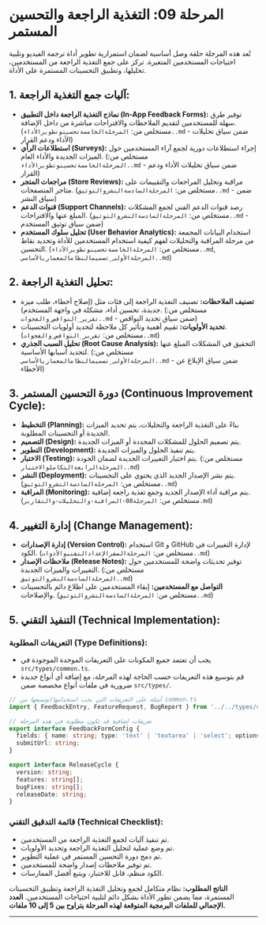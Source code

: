 # المرحلة 09: التغذية الراجعة والتحسين المستمر

تُعد هذه المرحلة حلقة وصل أساسية لضمان استمرارية تطوير أداة ترجمة الفيديو وتلبية احتياجات المستخدمين المتغيرة. تركز على جمع التغذية الراجعة من المستخدمين، تحليلها، وتطبيق التحسينات المستمرة على الأداة.

## 1. آليات جمع التغذية الراجعة:

*   **نماذج التغذية الراجعة داخل التطبيق (In-App Feedback Forms):** توفير طرق سهلة للمستخدمين لتقديم الملاحظات والاقتراحات مباشرة من داخل الإضافة. (مستخلص من: `المرحلةالخامسةتحسينوتطويرالأداء..md` - ضمن سياق تحليلات الأداء ودعم القرار)
*   **استطلاعات الرأي (Surveys):** إجراء استطلاعات دورية لجمع آراء المستخدمين حول الميزات الجديدة والأداء العام. (مستخلص من: `المرحلةالخامسةتحسينوتطويرالأداء..md` - ضمن سياق تحليلات الأداء ودعم القرار)
*   **مراجعات المتجر (Store Reviews):** مراقبة وتحليل المراجعات والتقييمات على متاجر المتصفحات. (مستخلص من: `المرحلةالسادسةالنشروالتوثيق..md` - ضمن سياق النشر)
*   **قنوات الدعم (Support Channels):** رصد قنوات الدعم الفني لجمع المشكلات المبلغ عنها والاقتراحات. (مستخلص من: `المرحلةالسادسةالنشروالتوثيق..md` - ضمن سياق توثيق المستخدم)
*   **تحليل سلوك المستخدم (User Behavior Analytics):** استخدام البيانات المجمعة من مرحلة المراقبة والتحليلات لفهم كيفية استخدام المستخدمين للأداة وتحديد نقاط التحسين. (مستخلص من: `المرحلةالخامسةتحسينوتطويرالأداء..md`, `المرحلةالأولى_تصميمالنظامالمعماريالأساسي..md`)

## 2. تحليل التغذية الراجعة:

*   **تصنيف الملاحظات:** تصنيف التغذية الراجعة إلى فئات مثل (إصلاح أخطاء، طلب ميزة جديدة، تحسين أداء، مشكلة في واجهة المستخدم). (مستخلص من: `تقرير_النواقص_والفجوات..md` - ضمن سياق تحديد النواقص)
*   **تحديد الأولويات:** تقييم أهمية وتأثير كل ملاحظة لتحديد أولويات التحسينات. (مستخلص من: `تقرير_النواقص_والفجوات..md`)
*   **تحليل السبب الجذري (Root Cause Analysis):** التحقيق في المشكلات المبلغ عنها لتحديد أسبابها الأساسية. (مستخلص من: `المرحلةالأولى_تصميمالنظامالمعماريالأساسي..md` - ضمن سياق الإبلاغ عن الأخطاء)

## 3. دورة التحسين المستمر (Continuous Improvement Cycle):

*   **التخطيط (Planning):** بناءً على التغذية الراجعة والتحليلات، يتم تحديد الميزات الجديدة أو التحسينات المطلوبة.
*   **التصميم (Design):** يتم تصميم الحلول للمشكلات المحددة أو الميزات الجديدة.
*   **التطوير (Development):** يتم تنفيذ الحلول والميزات الجديدة.
*   **الاختبار (Testing):** يتم اختبار التغييرات الجديدة لضمان الجودة. (مستخلص من: `المرحلةالرابعةالتكاملوالاختبار..md`)
*   **النشر (Deployment):** يتم نشر الإصدار الجديد الذي يحتوي على التحسينات. (مستخلص من: `المرحلةالسادسةالنشروالتوثيق..md`)
*   **المراقبة (Monitoring):** يتم مراقبة أداء الإصدار الجديد وجمع تغذية راجعة إضافية. (مستخلص من: `المرحلة08-المراقبة-والتحليلات-والتقارير.md`)

## 4. إدارة التغيير (Change Management):

*   **إدارة الإصدارات (Version Control):** استخدام Git و GitHub لإدارة التغييرات في الكود. (مستخلص من: `المرحلةالصفرالإعدادالتقنيوالأدوات..md`)
*   **ملاحظات الإصدار (Release Notes):** توفير تحديثات واضحة للمستخدمين حول التغييرات والميزات الجديدة. (مستخلص من: `المرحلةالسادسةالنشروالتوثيق..md`)
*   **التواصل مع المستخدمين:** إبقاء المستخدمين على اطلاع دائم بالتحسينات والإصلاحات. (مستخلص من: `المرحلةالسادسةالنشروالتوثيق..md`)

## 5. التنفيذ التقني (Technical Implementation):

### التعريفات المطلوبة (Type Definitions):

*   يجب أن تعتمد جميع المكونات على التعريفات الموحدة الموجودة في `src/types/common.ts`.
*   قم بتوسيع هذه التعريفات حسب الحاجة لهذه المرحلة، مع إضافة أي أنواع جديدة ضرورية في ملفات أنواع مخصصة ضمن `src/types/`.

```typescript
// أمثلة على التعريفات التي يجب استخدامها/توسيعها من common.ts
import { FeedbackEntry, FeatureRequest, BugReport } from '../../types/common';

// تعريفات إضافية قد تكون مطلوبة في هذه المرحلة
export interface FeedbackFormConfig {
  fields: { name: string; type: 'text' | 'textarea' | 'select'; options?: string[] }[];
  submitUrl: string;
}

export interface ReleaseCycle {
  version: string;
  features: string[];
  bugFixes: string[];
  releaseDate: string;
}
```

### قائمة التدقيق التقني (Technical Checklist):

*   تم تنفيذ آليات لجمع التغذية الراجعة من المستخدمين.
*   تم وضع عملية لتحليل التغذية الراجعة وتحديد الأولويات.
*   تم دمج دورة التحسين المستمر في عملية التطوير.
*   تم توفير ملاحظات إصدار واضحة للمستخدمين.
*   الكود منظم، قابل للاختبار، ويتبع أفضل الممارسات.

**الناتج المطلوب:** نظام متكامل لجمع وتحليل التغذية الراجعة وتطبيق التحسينات المستمرة، مما يضمن تطور الأداة بشكل دائم لتلبية احتياجات المستخدمين. **العدد الإجمالي للملفات البرمجية المتوقعة لهذه المرحلة يتراوح بين 5 إلى 10 ملفات.**

---
